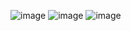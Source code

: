 ![image](https://user-images.githubusercontent.com/120342892/226104856-f56026e9-65b6-4d28-b94f-33e088252db0.png)
![image](https://user-images.githubusercontent.com/120342892/226104866-7c14c17d-b050-4102-9fcc-5e2e889a228c.png)
![image](https://user-images.githubusercontent.com/120342892/226104891-b1d9c010-78de-44b3-9fc0-f2ea1a49df33.png)
